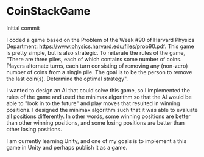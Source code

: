 # CoinStackGame
Initial commit

I coded a game based on the Problem of the Week #90 of Harvard Physics Department: https://www.physics.harvard.edu/files/prob90.pdf. 
This game is pretty simple, but is also strategic. To reiterate the rules of the game, "There are three piles, each of which contains 
some number of coins. Players alternate turns, each turn consisting of removing any (non-zero) number of coins from a single pile.
The goal is to be the person to remove the last coin(s). Determine the optimal strategy".

I wanted to design an AI that could solve this game, so I implemented the rules of the game and used the minimax algorithm 
so that the AI would be able to "look in to the future" and play moves that resulted in winning positions. I designed the minimax algorithm 
such that it was able to evaluate all positions differently. In other words, some winning positions are better than other winning positions,
and some losing positions are better than other losing positions. 

I am currently learning Unity, and one of my goals is to implement a this game in Unity and perhaps publish it as a game.
